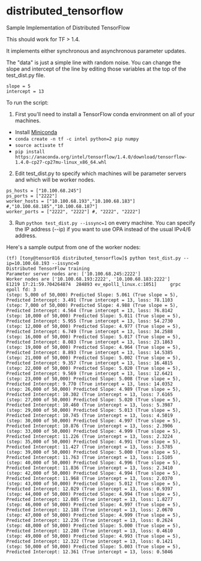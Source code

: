 # distributed_tensorflow
Sample Implementation of Distributed TensorFlow

This should work for TF > 1.4.

It implements either synchronous and asynchronous parameter updates.

The "data" is just a simple line with random noise. You can change the slope and intercept of the line by editing those variables at the top of the test_dist.py file.

```
slope = 5
intercept = 13
```

To run the script:
1. First you'll need to install a TensorFlow conda environment on all of your machines.
+ Install [Miniconda](https://conda.io/miniconda.html)
+ `conda create -n tf -c intel python=2 pip numpy`
+ `source activate tf`
+ `pip install https://anaconda.org/intel/tensorflow/1.4.0/download/tensorflow-1.4.0-cp27-cp27mu-linux_x86_64.whl`
2. Edit test_dist.py to specify which machines will be parameter servers and which will be worker nodes.
```
ps_hosts = ["10.100.68.245"]
ps_ports = ["2222"]
worker_hosts = ["10.100.68.193","10.100.68.183"] #,"10.100.68.185","10.100.68.187"]
worker_ports = ["2222", "2222"] #, "2222", "2222"]
```
3. Run `python test_dist.py --issync=1` on every machine. You can specify the IP address (--ip) if you want to use OPA instead of the usual IPv4/6 address.

Here's a sample output from one of the worker nodes:
```
(tf) [tony@tensor816 distributed_tensorflow]$ python test_dist.py --ip=10.100.68.193 --issync=0
Distributed TensorFlow training
Parameter server nodes are: ['10.100.68.245:2222']
Worker nodes are ['10.100.68.193:2222', '10.100.68.183:2222']
E1219 17:21:59.704264874  284893 ev_epoll1_linux.c:1051]     grpc epoll fd: 3
(step: 5,000 of 50,000) Predicted Slope: 5.061 (True slope = 5), Predicted Intercept: 3.491 (True intercept = 13, loss: 78.1103
(step: 7,000 of 50,000) Predicted Slope: 4.988 (True slope = 5), Predicted Intercept: 4.564 (True intercept = 13, loss: 76.8142
(step: 10,000 of 50,000) Predicted Slope: 5.011 (True slope = 5), Predicted Intercept: 5.955 (True intercept = 13, loss: 54.2730
(step: 12,000 of 50,000) Predicted Slope: 4.977 (True slope = 5), Predicted Intercept: 6.749 (True intercept = 13, loss: 34.2588
(step: 16,000 of 50,000) Predicted Slope: 5.017 (True slope = 5), Predicted Intercept: 8.083 (True intercept = 13, loss: 23.1863
(step: 19,000 of 50,000) Predicted Slope: 4.964 (True slope = 5), Predicted Intercept: 8.893 (True intercept = 13, loss: 14.5385
(step: 21,000 of 50,000) Predicted Slope: 5.002 (True slope = 5), Predicted Intercept: 9.357 (True intercept = 13, loss: 16.4815
(step: 22,000 of 50,000) Predicted Slope: 5.020 (True slope = 5), Predicted Intercept: 9.569 (True intercept = 13, loss: 12.6421
(step: 23,000 of 50,000) Predicted Slope: 5.008 (True slope = 5), Predicted Intercept: 9.770 (True intercept = 13, loss: 14.0352
(step: 26,000 of 50,000) Predicted Slope: 4.989 (True slope = 5), Predicted Intercept: 10.302 (True intercept = 13, loss: 7.6165
(step: 27,000 of 50,000) Predicted Slope: 5.020 (True slope = 5), Predicted Intercept: 10.460 (True intercept = 13, loss: 5.3987
(step: 29,000 of 50,000) Predicted Slope: 5.013 (True slope = 5), Predicted Intercept: 10.745 (True intercept = 13, loss: 4.5019
(step: 30,000 of 50,000) Predicted Slope: 4.997 (True slope = 5), Predicted Intercept: 10.876 (True intercept = 13, loss: 2.3906
(step: 33,000 of 50,000) Predicted Slope: 4.999 (True slope = 5), Predicted Intercept: 11.226 (True intercept = 13, loss: 2.3224
(step: 35,000 of 50,000) Predicted Slope: 4.991 (True slope = 5), Predicted Intercept: 11.427 (True intercept = 13, loss: 3.5785
(step: 39,000 of 50,000) Predicted Slope: 5.000 (True slope = 5), Predicted Intercept: 11.763 (True intercept = 13, loss: 1.5105
(step: 40,000 of 50,000) Predicted Slope: 4.996 (True slope = 5), Predicted Intercept: 11.836 (True intercept = 13, loss: 2.3410
(step: 42,000 of 50,000) Predicted Slope: 4.994 (True slope = 5), Predicted Intercept: 11.968 (True intercept = 13, loss: 2.0370
(step: 43,000 of 50,000) Predicted Slope: 5.012 (True slope = 5), Predicted Intercept: 12.029 (True intercept = 13, loss: 0.9397
(step: 44,000 of 50,000) Predicted Slope: 4.994 (True slope = 5), Predicted Intercept: 12.085 (True intercept = 13, loss: 1.8277
(step: 46,000 of 50,000) Predicted Slope: 4.997 (True slope = 5), Predicted Intercept: 12.188 (True intercept = 13, loss: 2.0670
(step: 47,000 of 50,000) Predicted Slope: 4.999 (True slope = 5), Predicted Intercept: 12.236 (True intercept = 13, loss: 0.2624
(step: 48,000 of 50,000) Predicted Slope: 5.000 (True slope = 5), Predicted Intercept: 12.280 (True intercept = 13, loss: 0.4610
(step: 49,000 of 50,000) Predicted Slope: 4.993 (True slope = 5), Predicted Intercept: 12.322 (True intercept = 13, loss: 0.1421
(step: 50,000 of 50,000) Predicted Slope: 5.003 (True slope = 5), Predicted Intercept: 12.361 (True intercept = 13, loss: 0.5046
```
